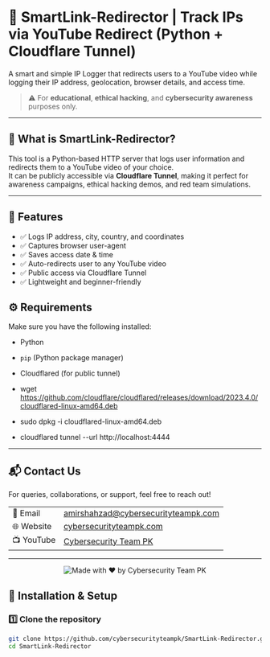 # 🔗 SmartLink-Redirector | Track IPs via YouTube Redirect (Python + Cloudflare Tunnel)

A smart and simple IP Logger that redirects users to a YouTube video while logging their IP address, geolocation, browser details, and access time.

> ⚠️ For **educational**, **ethical hacking**, and **cybersecurity awareness** purposes only.

---

## 📌 What is SmartLink-Redirector?

This tool is a Python-based HTTP server that logs user information and redirects them to a YouTube video of your choice.  
It can be publicly accessible via **Cloudflare Tunnel**, making it perfect for awareness campaigns, ethical hacking demos, and red team simulations.

---

## 🌟 Features

- ✅ Logs IP address, city, country, and coordinates
- ✅ Captures browser user-agent
- ✅ Saves access date & time
- ✅ Auto-redirects user to any YouTube video
- ✅ Public access via Cloudflare Tunnel
- ✅ Lightweight and beginner-friendly


## ⚙️ Requirements

Make sure you have the following installed:

- Python
- `pip` (Python package manager)
- Cloudflared (for public tunnel)

- wget https://github.com/cloudflare/cloudflared/releases/download/2023.4.0/cloudflared-linux-amd64.deb
- sudo dpkg -i cloudflared-linux-amd64.deb
- cloudflared tunnel --url http://localhost:4444

---

## 📬 Contact Us

For queries, collaborations, or support, feel free to reach out!

<table>
  <tr>
    <td>📧 Email</td>
    <td><a href="mailto:amirshahzad@cybersecurityteampk.com">amirshahzad@cybersecurityteampk.com</a></td>
  </tr>
  <tr>
    <td>🌐 Website</td>
    <td><a href="https://cybersecurityteampk.com" target="_blank">cybersecurityteampk.com</a></td>
  </tr>
  <tr>
    <td>📺 YouTube</td>
    <td><a href="https://www.youtube.com/@cybersecurityteampk" target="_blank">Cybersecurity Team PK</a></td>
  </tr>
</table>

---

<p align="center">
  <img src="https://img.shields.io/badge/Made%20with-%E2%9D%A4%EF%B8%8F%20by%20Cybersecurity%20Team%20PK-blue?style=for-the-badge" alt="Made with ❤️ by Cybersecurity Team PK">
</p>


## 🔧 Installation & Setup

### 1️⃣ Clone the repository

```bash
git clone https://github.com/cybersecurityteampk/SmartLink-Redirector.git
cd SmartLink-Redirector

